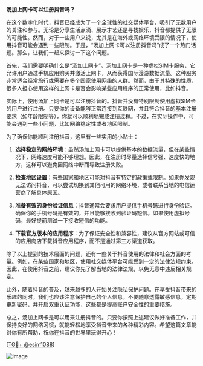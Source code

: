 **汤加上网卡可以注册抖音吗？**

在这个数字化时代，抖音已经成为了一个全球性的社交媒体平台，吸引了无数用户的关注和参与。无论是分享生活点滴、展示才艺还是寻找娱乐，抖音都提供了无限的可能性。然而，对于一些用户来说，尤其是在海外或网络环境受限的情况下，使用抖音可能会遇到一些限制。于是，“汤加上网卡可以注册抖音吗”成了一个热门话题。那么，让我们一起来探讨一下这个问题。

首先，我们需要明确什么是“汤加上网卡”。汤加上网卡是一种虚拟SIM卡服务，它允许用户通过手机应用购买并激活上网卡，从而获得国际漫游数据流量。这种服务非常适合经常旅行或需要在多个国家使用网络的人群。然而，由于其特殊的性质，很多人担心使用这样的上网卡是否会影响某些应用程序的正常使用，比如抖音。

实际上，使用汤加上网卡是可以注册抖音的。抖音并没有特别限制使用虚拟SIM卡的用户进行注册。只要你的设备能够正常连接到互联网，并且符合抖音的基本注册要求（如年龄限制等），你就可以顺利地完成注册过程。不过，在实际操作中，可能会遇到一些小问题，比如网络稳定性或者地区限制。

为了确保你能顺利注册抖音，这里有一些实用的小贴士：

1. **选择稳定的网络环境**：虽然汤加上网卡可以提供基本的数据流量，但在某些情况下，网络速度可能不够理想。因此，在注册时尽量选择信号强、速度快的地方，这样可以避免因网络中断而导致注册失败。

2. **检查地区设置**：有些国家和地区可能对抖音有特定的政策或限制。如果你发现无法访问抖音，可以尝试切换到其他可用的网络环境，或者联系当地的电信运营商了解具体原因。

3. **准备有效的身份验证信息**：抖音通常会要求用户提供手机号码进行身份验证。确保你的手机号码是有效的，并且能够接收到验证码短信。如果使用虚拟号码，最好提前测试一下接收短信的功能。

4. **下载官方版本的应用程序**：为了保证安全性和兼容性，建议从官方网站或可信的应用商店下载抖音应用程序，而不是通过第三方渠道获取。

除了以上提到的技术层面的问题，还有一些关于抖音使用的法律和社会方面的考量。例如，在某些国家和地区，使用社交媒体平台可能受到一定的法律法规约束。因此，在使用抖音之前，建议你先了解当地的法律法规，以免无意中违反相关规定。

此外，随着抖音的普及，越来越多的人开始关注隐私保护问题。在享受抖音带来的乐趣的同时，我们也应该注意保护自己的个人信息。不要随意透露敏感信息，定期更新密码，并开启双重认证功能，这些都是提高账户安全性的重要措施。

总之，汤加上网卡是可以用来注册抖音的。只要你按照上述建议做好准备工作，并保持良好的网络习惯，就能轻松地享受抖音带来的各种精彩内容。希望这篇文章能对你有所帮助，祝你在抖音的世界里玩得开心！

[[TG💪+ @esim1088](https://t.me/s/esim1088)]

![Image](https://i.postimg.cc/4NQfJmqS/Snipaste-2025-05-13-00-14-12.png)